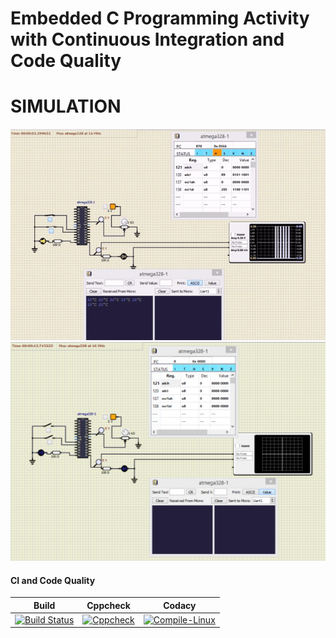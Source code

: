 # Embedded C Programming Activity with Continuous Integration and Code Quality

# SIMULATION
![ON](https://github.com/preethamnalla4/EmbC_Activities/blob/main/Simulation/WHEN%20ON.PNG)
![OFF](https://github.com/preethamnalla4/EmbC_Activities/blob/main/Simulation/WHEN%20OFF.PNG)

#### CI and Code Quality
|Build|Cppcheck|Codacy|
|:--:|:--:|:--:|
[![Build Status](https://github.com/preethamnalla4/EmbC_Activities/actions/workflows/Build.yml/badge.svg)](https://github.com/preethamnalla4/EmbC_Activities/actions/workflows/Build.yml)|[![Cppcheck](https://github.com/preethamnalla4/EmbC_Activities/actions/workflows/CodeQuality.yml/badge.svg)](https://github.com/preethamnalla4/EmbC_Activities/actions/workflows/CodeQuality.yml)|[![Compile-Linux](https://github.com/preethamnalla4/EmbC_Activities/actions/workflows/Compile.yml/badge.svg)](https://github.com/preethamnalla4/EmbC_Activities/actions/workflows/Compile.yml)|




